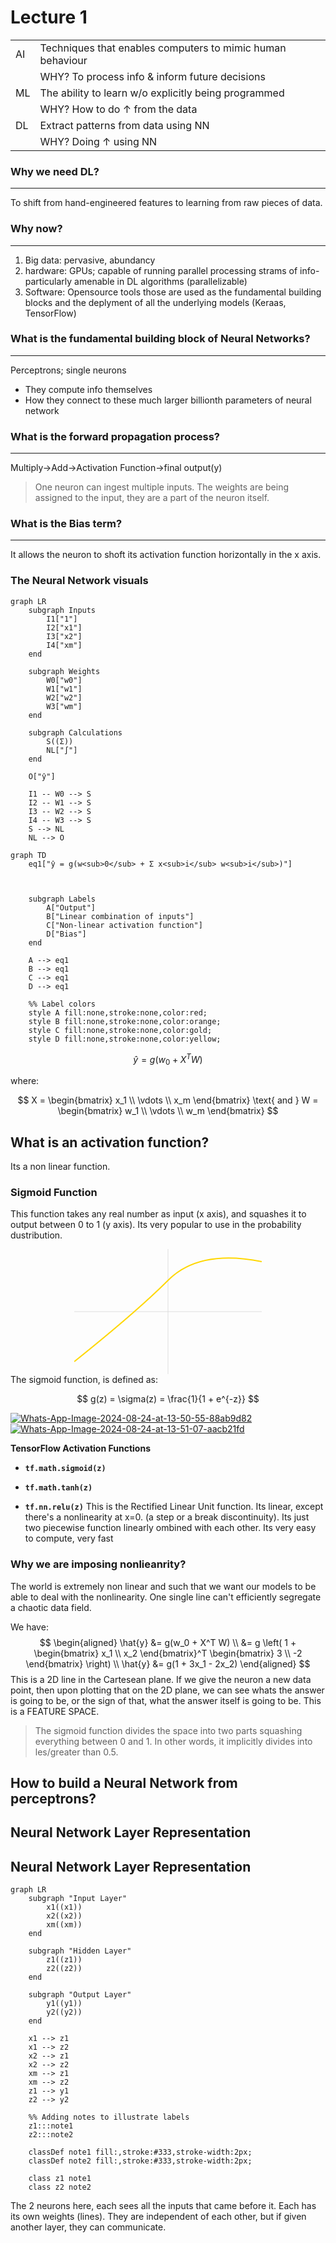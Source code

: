# Lecture 1
<table>
  <tr> <td>AI</td> <td>Techniques that enables computers to mimic human behaviour</td>
  </tr>
  <tr>
  <tr> <td></td> <td>WHY? To process info & inform future decisions</td>
  </tr>
  <tr>
    <td>ML</td> <td>The ability to learn w/o explicitly being programmed</td>
  </tr>
  <tr>
  <tr> <td></td> <td>WHY? How to do &#x2191; from the data</td>
  </tr>
  <tr>
    <td>DL</td>
    <td>Extract patterns from data using NN</td>
    <tr>
  <tr> <td></td> <td>WHY? Doing &#x2191; using NN</td>
  </tr>
  </tr>
</table>

### Why we need DL?
---
To shift from hand-engineered features to learning from raw pieces of data.
### Why now?
---
1. Big data: pervasive, abundancy
2. hardware: GPUs; capable of running parallel processing strams of info- particularly amenable in DL algorithms (parallelizable)
3. Software: Opensource tools those are used as the fundamental building blocks and the deplyment of all the underlying models (Keraas, TensorFlow)
### What is the fundamental building block of Neural Networks?
---
Perceptrons; single neurons

* They compute info themselves
* How they connect to these much larger billionth parameters of neural network
### What is the forward propagation process?
---
Multiply&#x2192;Add&#x2192;Activation Function&#x2192;final output(y)

> One neuron can ingest multiple inputs. The weights are being assigned to the input, they are a part of the neuron itself. 
### What is the Bias term?
---
It allows the neuron to shoft its activation function horizontally in the x axis.
### The Neural Network visuals
```mermaid
graph LR
    subgraph Inputs
        I1["1"]
        I2["x1"]
        I3["x2"]
        I4["xm"]
    end

    subgraph Weights
        W0["w0"]
        W1["w1"]
        W2["w2"]
        W3["wm"]
    end

    subgraph Calculations
        S((Σ))
        NL["∫"]
    end

    O["ŷ"]

    I1 -- W0 --> S
    I2 -- W1 --> S
    I3 -- W2 --> S
    I4 -- W3 --> S
    S --> NL
    NL --> O
```

```mermaid
graph TD
    eq1["ŷ = g(w<sub>0</sub> + Σ x<sub>i</sub> w<sub>i</sub>)"]    



    subgraph Labels
        A["Output"]
        B["Linear combination of inputs"]
        C["Non-linear activation function"]
        D["Bias"]
    end

    A --> eq1
    B --> eq1
    C --> eq1
    D --> eq1

    %% Label colors
    style A fill:none,stroke:none,color:red;
    style B fill:none,stroke:none,color:orange;
    style C fill:none,stroke:none,color:gold;
    style D fill:none,stroke:none,color:yellow;
```
$$
\hat{y} = g(w_0 + X^T W)
$$

where: 

$$
X = \begin{bmatrix}
x_1 \\
\vdots \\
x_m
\end{bmatrix}
\text{ and }
W = \begin{bmatrix}
w_1 \\
\vdots \\
w_m
\end{bmatrix}
$$

## What is an activation function?

Its a non linear function. 
### Sigmoid Function
This function takes any real number as input (x axis), and squashes it to output between 0 to 1 (y axis). Its very popular to use in the probability dustribution.  <div style="display: flex; justify-content: center; align-items: center; height: 200px;">
  <svg width="300" height="200" xmlns="http://www.w3.org/2000/svg">
    <!-- Background grid lines -->
    <line x1="150" y1="0" x2="150" y2="200" stroke="#ddd" stroke-width="1"/>
    <line x1="0" y1="100" x2="300" y2="100" stroke="#ddd" stroke-width="1"/>
    <!-- Sigmoid path -->
    <path d="M 0 180 Q 100 100, 150 50 Q 200 0, 300 20" stroke="gold" fill="transparent" stroke-width="2"/>
  </svg>
</div>
The sigmoid function, is defined as:

$$
g(z) = \sigma(z) = \frac{1}{1 + e^{-z}}
$$

<a href="https://imgbb.com/"><img src="https://i.ibb.co/DWdGg1g/Whats-App-Image-2024-08-24-at-13-50-55-88ab9d82.jpg" alt="Whats-App-Image-2024-08-24-at-13-50-55-88ab9d82" border="0"></a>
<a href="https://imgbb.com/"><img src="https://i.ibb.co/2hXsY7v/Whats-App-Image-2024-08-24-at-13-51-07-aacb21fd.jpg" alt="Whats-App-Image-2024-08-24-at-13-51-07-aacb21fd" border="0"></a>

**TensorFlow Activation Functions**

* **`tf.math.sigmoid(z)`**

* **`tf.math.tanh(z)`**

* **`tf.nn.relu(z)`**
This is the Rectified Linear Unit function. Its linear, except there's a nonlinearity at x=0. (a step or a break discontinuity). Its just two piecewise function linearly ombined with each other. Its very easy to compute, very fast
### Why we are imposing nonlieanrity?
The world is extremely non linear and such that we want our models to be able to deal with the nonlinearity. One single line can't efficiently segregate a chaotic data field.

We have: 
$$
\begin{aligned}
\hat{y} &= g(w_0 + X^T W) \\
&= g \left( 1 + 
\begin{bmatrix}
x_1 \\
x_2
\end{bmatrix}^T
\begin{bmatrix}
3 \\
-2
\end{bmatrix} \right) \\
\hat{y} &= g(1 + 3x_1 - 2x_2)
\end{aligned}
$$
This is a 2D line in the Cartesean plane.
If we give the neuron a new data point, then upon plotting that on the 2D plane, we can see whats the answer is going to be, or the sign of that, what the answer itself is going to be. This is a FEATURE SPACE.
> The sigmoid function divides the space into two parts squashing everything between 0 and 1. In other words, it implicitly divides into les/greater than 0.5.
## How to build a Neural Network from perceptrons?
## Neural Network Layer Representation
## Neural Network Layer Representation
```mermaid
graph LR
    subgraph "Input Layer"
        x1((x1))
        x2((x2))
        xm((xm))
    end
    
    subgraph "Hidden Layer"
        z1((z1))
        z2((z2))
    end
    
    subgraph "Output Layer"
        y1((y1))
        y2((y2))
    end
    
    x1 --> z1
    x1 --> z2
    x2 --> z1
    x2 --> z2
    xm --> z1
    xm --> z2
    z1 --> y1
    z2 --> y2

    %% Adding notes to illustrate labels
    z1:::note1
    z2:::note2

    classDef note1 fill:,stroke:#333,stroke-width:2px;
    classDef note2 fill:,stroke:#333,stroke-width:2px;

    class z1 note1
    class z2 note2
  ```

The 2 neurons here, each sees all the inputs that came before it. Each has its own weights (lines). They are independent of each other, but if given another layer, they can communicate.
